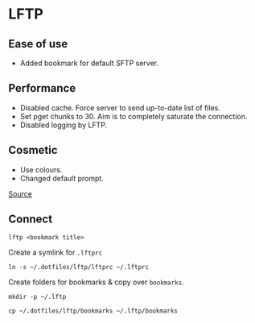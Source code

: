 # LFTP

## Ease of use

*   Added bookmark for default SFTP server.

## Performance

*   Disabled cache. Force server to send up-to-date list of files.
*   Set pget chunks to 30. Aim is to completely saturate the connection.
*   Disabled logging by LFTP.

## Cosmetic

*   Use colours.
*   Changed default prompt.

[Source][1]

## Connect

`lftp <bookmark title>`

Create a symlink for `.lftprc`

`ln -s ~/.dotfiles/lftp/lftprc ~/.lftprc`

Create folders for bookmarks & copy over `bookmarks`.

`mkdir -p ~/.lftp`

`cp ~/.dotfiles/lftp/bookmarks ~/.lftp/bookmarks`

[1]: http://lftp.yar.ru/lftp-man.html

